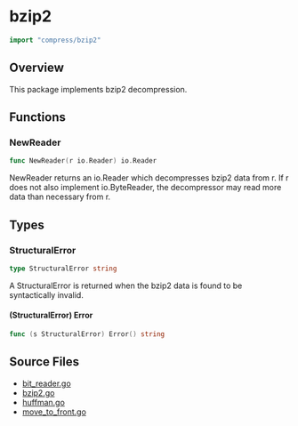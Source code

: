 # bzip2

```go
import "compress/bzip2"
```

## Overview

This package implements bzip2 decompression.

## Functions

### NewReader

```go
func NewReader(r io.Reader) io.Reader
```

NewReader returns an io.Reader which decompresses bzip2 data from r. If r does not also implement io.ByteReader, the decompressor may read more data than necessary from r.

## Types

### StructuralError

```go
type StructuralError string
```

A StructuralError is returned when the bzip2 data is found to be syntactically invalid.

#### (StructuralError) Error

```go
func (s StructuralError) Error() string
```

## Source Files

- [bit_reader.go](/code/compress/bzip2/bit_reader)
- [bzip2.go](/code/compress/bzip2/)
- [huffman.go](/code/compress/bzip2/huffman)
- [move_to_front.go](/code/compress/bzip2/move_to_front)
